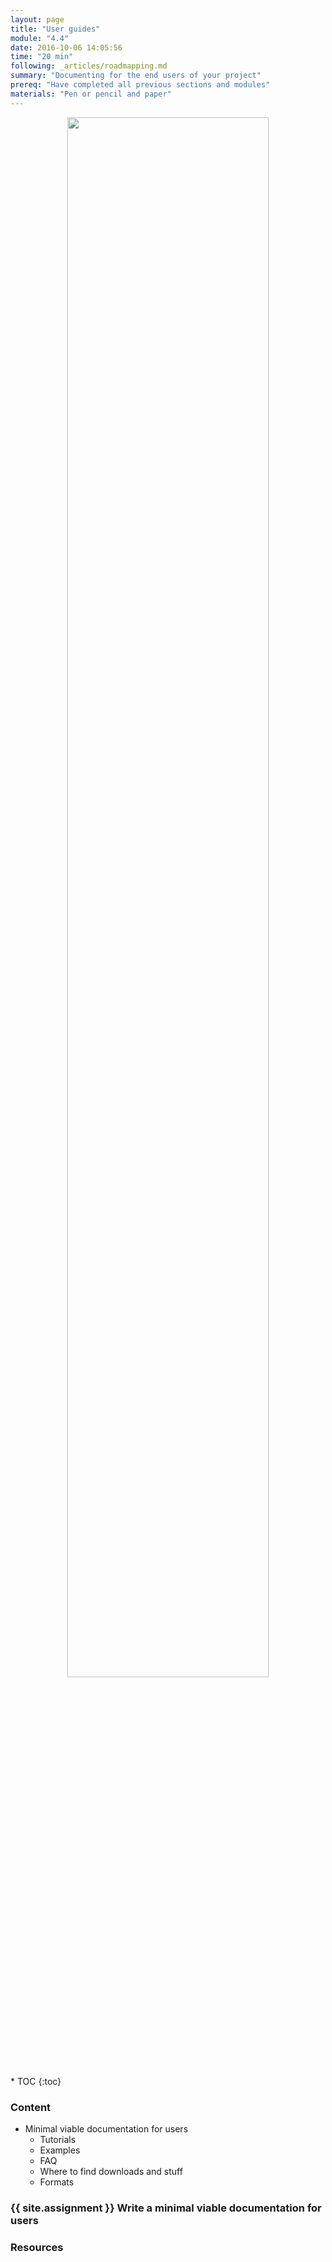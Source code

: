 ```yaml
---
layout: page
title: "User guides"
module: "4.4"
date: 2016-10-06 14:05:56
time: "20 min"
following: _articles/roadmapping.md
summary: "Documenting for the end users of your project"
prereq: "Have completed all previous sections and modules"
materials: "Pen or pencil and paper"
---
```

<p align="center">
<img src="https://raw.githubusercontent.com/ohwmakers/OHM-curriculum/gh-pages/img/work_in_progress_banner.svg" width="80%"/>
</p>
* TOC
{:toc}

### Content
- Minimal viable documentation for users
  - Tutorials
  - Examples
  - FAQ
  - Where to find downloads and stuff
  - Formats

### {{ site.assignment }} Write a minimal viable documentation for users

### Resources
